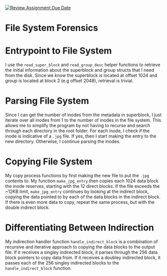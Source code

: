 [![Review Assignment Due Date](https://classroom.github.com/assets/deadline-readme-button-22041afd0340ce965d47ae6ef1cefeee28c7c493a6346c4f15d667ab976d596c.svg)](https://classroom.github.com/a/cbJcGlQ-)

# File System Forensics

# Entrypoint to File System

I use the `read_super_block` and `read_group_desc` helper functions to retrieve the initial information about the superblock and group structs that I need from the disk. Since we know the superblock is located at offset 1024 and group is located at block 2 (e.g offset 2048), retrieval is trivial.

# Parsing File System

Since I can get the number of inodes from the metadata in superblock, I just iterate over all inodes from 1 to the number of inodes in the file system. This allows me to simplify the program by not having to recurse and search through each directory in the root folder.
For each inode, I check if the inode is indicative of a `.jpg` file. If yes, then I start making the entry to the new directory. Otherwise, I continue parsing the inodes.

# Copying File System

My copy process functions by first making the new file to put the `.jpg` contents to. 
My function `make_jpg_entry` then copies each 1024 data block the inode reserves, starting with the 12 direct blocks.
If the file exceeds the ~12KB limit, `make_jpg_entry` continues by looking at the indirect block, copying the data pointed to by each of the data blocks in the indirect block.
If there is even more data to copy, repeat the same process, but with the double indirect block.

# Differentiating Between Indirection

My indirection handler function `handle_indirect_block` is a combination of recursive and iterative approach to copying the data blocks to the output file.
If it receives a singley indirected block, it parses through the 256 data block pointers to copy data from.
If it receives a doubley indirected block, it passes each of the 256 singley indirected blocks to the `handle_indirect_block` function.
 
